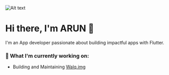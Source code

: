 ![Alt text](https://i.giphy.com/media/v1.Y2lkPTc5MGI3NjExODB6eXVnbGx3bWZ0cGs4cWdrdnI4MWxnczQ4MG9laTR6aHU2c211YSZlcD12MV9pbnRlcm5hbF9naWZfYnlfaWQmY3Q9Zw/xT0BKpqAaJczduXXJ6/giphy.gif)


# Hi there, I'm ARUN 👋

I'm an App developer passionate about building impactful apps with Flutter.

### 🔭 What I'm currently working on:
- Building and Maintaining [Walq.img]([https://github.com/username/project](https://github.com/Aruncp47/sampleapptwo))
  

<!--
**Aruncp47/Aruncp47** is a ✨ _special_ ✨ repository because its `README.md` (this file) appears on your GitHub profile.

Here are some ideas to get you started:

- 🔭 I’m currently working on ...
- 🌱 I’m currently learning ...
- 👯 I’m looking to collaborate on ...
- 🤔 I’m looking for help with ...
- 💬 Ask me about ...
- 📫 How to reach me: ...
- 😄 Pronouns: ...
- ⚡ Fun fact: ...
-->
